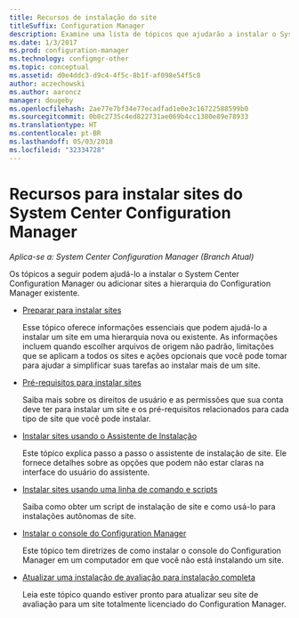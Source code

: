 ```yaml
---
title: Recursos de instalação do site
titleSuffix: Configuration Manager
description: Examine uma lista de tópicos que ajudarão a instalar o System Center Configuration Manager ou adicionar sites à sua hierarquia.
ms.date: 1/3/2017
ms.prod: configuration-manager
ms.technology: configmgr-other
ms.topic: conceptual
ms.assetid: d0e4ddc3-d9c4-4f5c-8b1f-af098e54f5c8
author: aczechowski
ms.author: aaroncz
manager: dougeby
ms.openlocfilehash: 2ae77e7bf34e77ecadfad1e0e3c16722588599b0
ms.sourcegitcommit: 0b0c2735c4ed822731ae069b4cc1380e89e78933
ms.translationtype: HT
ms.contentlocale: pt-BR
ms.lasthandoff: 05/03/2018
ms.locfileid: "32334728"
---
```

# <a name="resources-for-installing-system-center-configuration-manager-sites"></a>Recursos para instalar sites do System Center Configuration Manager

*Aplica-se a: System Center Configuration Manager (Branch Atual)*

Os tópicos a seguir podem ajudá-lo a instalar o System Center Configuration Manager ou adicionar sites a hierarquia do Configuration Manager existente.

- [Preparar para instalar sites](prepare-to-install-sites.md)

  Esse tópico oferece informações essenciais que podem ajudá-lo a instalar um site em uma hierarquia nova ou existente. As informações incluem quando escolher arquivos de origem não padrão, limitações que se aplicam a todos os sites e ações opcionais que você pode tomar para ajudar a simplificar suas tarefas ao instalar mais de um site.

- [Pré-requisitos para instalar sites](prerequisites-for-installing-sites.md)

  Saiba mais sobre os direitos de usuário e as permissões que sua conta deve ter para instalar um site e os pré-requisitos relacionados para cada tipo de site que você pode instalar.

- [Instalar sites usando o Assistente de Instalação](use-the-setup-wizard-to-install-sites.md)

  Este tópico explica passo a passo o assistente de instalação de site. Ele fornece detalhes sobre as opções que podem não estar claras na interface do usuário do assistente.  

- [Instalar sites usando uma linha de comando e scripts](use-a-command-line-to-install-sites.md)

  Saiba como obter um script de instalação de site e como usá-lo para instalações autônomas de site.

- [Instalar o console do Configuration Manager](install-consoles.md)

  Este tópico tem diretrizes de como instalar o console do Configuration Manager em um computador em que você não está instalando um site.

- [Atualizar uma instalação de avaliação para instalação completa](upgrade-an-evaluation-install-to-a-full-install.md)

  Leia este tópico quando estiver pronto para atualizar seu site de avaliação para um site totalmente licenciado do Configuration Manager.
